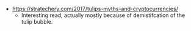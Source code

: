 - https://stratechery.com/2017/tulips-myths-and-cryptocurrencies/
  - Interesting read, actually mostly because of demistifcation of the tulip bubble.